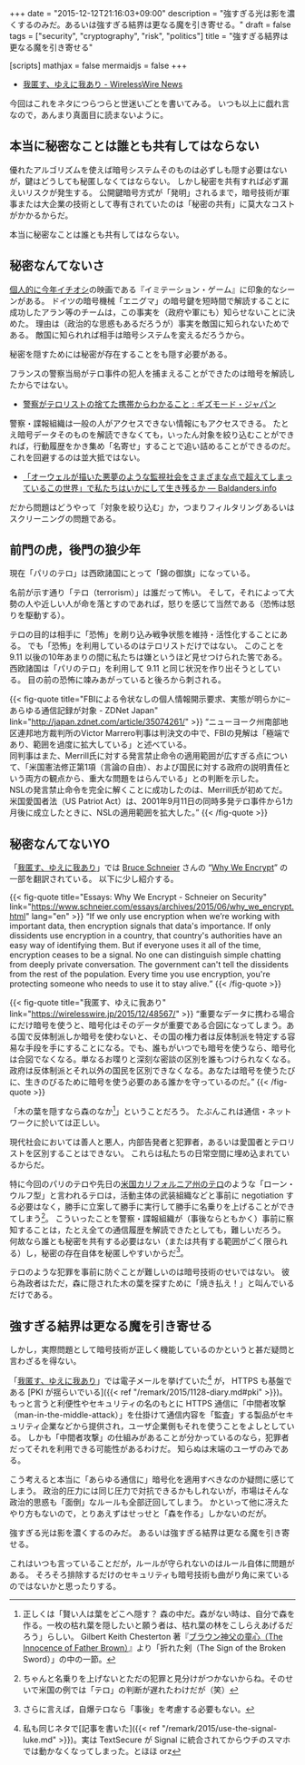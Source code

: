 +++
date = "2015-12-12T21:16:03+09:00"
description = "強すぎる光は影を濃くするのみだ。あるいは強すぎる結界は更なる魔を引き寄せる。"
draft = false
tags = ["security", "cryptography", "risk", "politics"]
title = "強すぎる結界は更なる魔を引き寄せる"

[scripts]
  mathjax = false
  mermaidjs = false
+++

- [我匿す、ゆえに我あり - WirelessWire News](https://wirelesswire.jp/2015/12/48567/ "我匿す、ゆえに我あり - WirelessWire News（ワイヤレスワイヤーニュース）")

今回はこれをネタにつらつらと世迷いごとを書いてみる。
いつも以上に戯れ言なので，あんまり真面目に読まないように。

## 本当に秘密なことは誰とも共有してはならない

優れたアルゴリズムを使えば暗号システムそのものは必ずしも隠す必要はないが，鍵はどうしても秘匿しなくてはならない。
しかし秘密を共有すれば必ず漏えいリスクが発生する。
公開鍵暗号方式が「発明」されるまで，暗号技術が軍事または大企業の技術として専有されていたのは「秘密の共有」に莫大なコストがかかるからだ。

本当に秘密なことは誰とも共有してはならない。

## 秘密なんてないさ

[個人的に今年イチオシ](https://baldanders.info/blog/000833/)の映画である『イミテーション・ゲーム』に印象的なシーンがある。
ドイツの暗号機械「エニグマ」の暗号鍵を短時間で解読することに成功したアラン等のチームは，この事実を（政府や軍にも）知らせないことに決めた。
理由は（政治的な思惑もあるだろうが）事実を敵国に知られないためである。
敵国に知られれば相手は暗号システムを変えるだろうから。

秘密を隠すためには秘密が存在することをも隠す必要がある。

フランスの警察当局がテロ事件の犯人を捕まえることができたのは暗号を解読したからではない。

- [警察がテロリストの捨てた携帯からわかること : ギズモード・ジャパン](http://www.gizmodo.jp/2015/11/what-police-can-learn-from-a-terrorist.html)

警察・諜報組織は一般の人がアクセスできない情報にもアクセスできる。
たとえ暗号データそのものを解読できなくても，いったん対象を絞り込むことができれば，行動履歴をかき集め「名寄せ」することで追い詰めることができるのだ。
これを回避するのは並大抵ではない。

- [「オーウェルが描いた悪夢のような監視社会をさまざまな点で超えてしまっているこの世界」で私たちはいかにして生き残るか — Baldanders.info](https://baldanders.info/blog/000768/)

だから問題はどうやって「対象を絞り込む」か，つまりフィルタリングあるいはスクリーニングの問題である。

## 前門の虎，後門の狼少年

現在「パリのテロ」は西欧諸国にとって「錦の御旗」になっている。

名前が示す通り「テロ（terrorism）」は誰だって怖い。
そして，それによって大勢の人や近しい人が命を落とすのであれば，怒りを感じて当然である（恐怖は怒りを駆動する）。

テロの目的は相手に「恐怖」を刷り込み戦争状態を維持・活性化することにある。
でも「恐怖」を利用しているのはテロリストだけではない。
このことを 9.11 以後の10年あまりの間に私たちは嫌というほど見せつけられた筈である。
西欧諸国は「パリのテロ」を利用して 9.11 と同じ状況を作り出そうとしている。
目の前の恐怖に竦みあがっていると後ろから刺される。

{{< fig-quote title="FBIによる令状なしの個人情報開示要求、実態が明らかに–あらゆる通信記録が対象 - ZDNet Japan" link="http://japan.zdnet.com/article/35074261/" >}}
<q>ニューヨーク州南部地区連邦地方裁判所のVictor Marrero判事は判決文の中で、FBIの見解は「極端であり、範囲を過度に拡大している」と述べている。<br>
同判事はまた、Merrill氏に対する発言禁止命令の適用範囲が広すぎる点について、「米国憲法修正第1項（言論の自由）、および国民に対する政府の説明責任という両方の観点から、重大な問題をはらんでいる」との判断を示した。<br>
NSLの発言禁止命令を完全に解くことに成功したのは、Merrill氏が初めてだ。<br>
米国愛国者法（US Patriot Act）は、2001年9月11日の同時多発テロ事件から1カ月後に成立したときに、NSLの適用範囲を拡大した。</q>
{{< /fig-quote >}}

## 秘密なんてないYO

「[我匿す、ゆえに我あり]」では [Bruce Schneier](https://www.schneier.com/) さんの “[Why We Encrypt](https://www.schneier.com/essays/archives/2015/06/why_we_encrypt.html)” の一部を翻訳されている。
以下に少し紹介する。

{{< fig-quote title="Essays: Why We Encrypt - Schneier on Security" link="https://www.schneier.com/essays/archives/2015/06/why_we_encrypt.html" lang="en" >}}
<q>If we only use encryption when we’re working with important data, then encryption signals that data's importance. If only dissidents use encryption in a country, that country's authorities have an easy way of identifying them. But if everyone uses it all of the time, encryption ceases to be a signal. No one can distinguish simple chatting from deeply private conversation. The government can't tell the dissidents from the rest of the population. Every time you use encryption, you're protecting someone who needs to use it to stay alive.</q>
{{< /fig-quote >}}

{{< fig-quote title="我匿す、ゆえに我あり" link="https://wirelesswire.jp/2015/12/48567/" >}}
<q>重要なデータに携わる場合にだけ暗号を使うと、暗号化はそのデータが重要である合図になってしまう。ある国で反体制派しか暗号を使わないと、その国の権力者は反体制派を特定する容易な手段を手にすることになる。でも、誰もがいつでも暗号を使うなら、暗号化は合図でなくなる。単なるお喋りと深刻な密談の区別を誰もつけられなくなる。政府は反体制派とそれ以外の国民を区別できなくなる。あなたは暗号を使うたびに、生きのびるために暗号を使う必要のある誰かを守っているのだ。</q>
{{< /fig-quote >}}

「木の葉を隠すなら森のなか[^br]」ということだろう。
たぶんこれは通信・ネットワークに於いては正しい。

[^br]: 正しくは「賢い人は葉をどこへ隠す？ 森の中だ。森がない時は、自分で森を作る。一枚の枯れ葉を隠したいと願う者は、枯れ葉の林をこしらえあげるだろう」らしい。 Gilbert Keith Chesterton 著『[ブラウン神父の童心（The Innocence of Father Brown）](https://ja.wikipedia.org/wiki/%E3%83%96%E3%83%A9%E3%82%A6%E3%83%B3%E7%A5%9E%E7%88%B6%E3%81%AE%E7%AB%A5%E5%BF%83)』より「折れた剣（The Sign of the Broken Sword）」の中の一節。

現代社会においては善人と悪人，内部告発者と犯罪者，あるいは愛国者とテロリストを区別することはできない。
これらは私たちの日常空間に埋め込まれているからだ。

特に今回のパリのテロや先日の[米国カリフォルニア州のテロ](http://www.fsight.jp/articles/-/40737)のような「ローン・ウルフ型」と言われるテロは，活動主体の武装組織などと事前に negotiation する必要はなく，勝手に立案して勝手に実行して勝手に名乗りを上げることができてしまう[^a]。
こういったことを警察・諜報組織が（事後ならともかく）事前に察知することは，たとえ全ての通信履歴を解読できたとしても，難しいだろう。
何故なら誰とも秘密を共有する必要はない（または共有する範囲がごく限られる）し，秘密の存在自体を秘匿しやすいからだ[^b]。

[^a]: ちゃんと名乗りを上げないとただの犯罪と見分けがつかないからね。そのせいで米国の例では「テロ」の判断が遅れたわけだが（笑）
[^b]: さらに言えば，自爆テロなら「事後」を考慮する必要もない。

テロのような犯罪を事前に防ぐことが難しいのは暗号技術のせいではない。
彼ら為政者はただ，森に隠された木の葉を探すために「焼き払え！」と叫んでいるだけである。

## 強すぎる結界は更なる魔を引き寄せる

しかし，実際問題として暗号技術が正しく機能しているのかというと甚だ疑問と言わざるを得ない。

「[我匿す、ゆえに我あり]」では電子メールを挙げていた[^mua] が， HTTPS も基盤である [PKI が揺らいでいる]({{< ref "/remark/2015/1128-diary.md#pki" >}})。
もっと言うと利便性やセキュリティの名のもとに HTTPS 通信に「中間者攻撃（man-in-the-middle-attack）」を仕掛けて通信内容を「監査」する製品がセキュリティ企業などから提供され，ユーザ企業側もそれを使うことをよしとしている。
しかも「中間者攻撃」の仕組みがあることが分かっているのなら，犯罪者だってそれを利用できる可能性があるわけだ。
知らぬは末端のユーザのみである。

[^mua]: 私も同じネタで[記事を書いた]({{< ref "/remark/2015/use-the-signal-luke.md" >}})。実は TextSecure が Signal に統合されてからウチのスマホでは動かなくなってしまった。とほほ orz

こう考えると本当に「あらゆる通信に」暗号化を適用すべきなのか疑問に感じてしまう。
政治的圧力には同じ圧力で対抗できるかもしれないが，市場はそんな政治的思惑も「面倒」なルールも全部迂回してしまう。
かといって他に冴えたやり方もないので，とりあえずはせっせと「森を作る」しかないのだが。

強すぎる光は影を濃くするのみだ。
あるいは強すぎる結界は更なる魔を引き寄せる。

これはいつも言っていることだが，ルールが守られないのはルール自体に問題がある。
そろそろ排除するだけのセキュリティも暗号技術も曲がり角に来ているのではないかと思ったりする。

[我匿す、ゆえに我あり]: https://wirelesswire.jp/2015/12/48567/ "我匿す、ゆえに我あり - WirelessWire News（ワイヤレスワイヤーニュース）"
